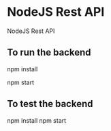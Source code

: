 # NodeJS Rest API

NodeJS Rest API

## To run the backend

npm install

npm start

## To test the backend

npm install
npm start
